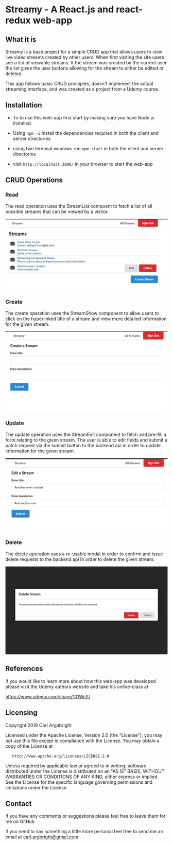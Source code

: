 # Streamy - A React.js and react-redux web-app

## What it is

Streamy is a base project for a simple CRUD app that allows users to view live video streams created by other users. When first visiting the site users see a list of viewable streams. If the stream was created by the current user the list gives the user buttons allowing for the stream to either be edited or deleted.

This app follows basic CRUD principles, doesn't implement the actual streaming interface, and was created as a project from a Udemy course.

## Installation

* To to use this web-app first start by making sure you have Node.js installed.

* Using `npm -i` install the dependencies required in both the client and server directories

* using two terminal windows run `npm start` in both the client and server directories

* visit `http://localhost:3000/` in your browser to start the web-app

## CRUD Operations

### Read

The read operation uses the StreamList compoent to fetch a list of all possible streams that can be viewed by a visitor.

![Image of Read Operation](https://github.com/tekgeek88/project-image-repo/raw/master/crud-base-project-client-starter-react/read.png)

### Create

The create operation uses the StreamShow component to allow users to click on the hyperlinked title of a stream and view more detailed information for the given stream.

![Image of Create Operation](https://github.com/tekgeek88/project-image-repo/raw/master/crud-base-project-client-starter-react/create.png)

### Update

The update operation uses the StreamEdit component to fetch and pre-fill a form relating to the given stream. The user is able to edit fields and submit a patch request via the submit button to the backend api in order to update information for the given stream.

![Image of Update Operation](https://github.com/tekgeek88/project-image-repo/raw/master/crud-base-project-client-starter-react/update.png)

### Delete

The delete operation uses a re-usable modal in order to confirm and issue delete requests to the backend api in order to delete the given stream.

![Image of Delete Operation](https://github.com/tekgeek88/project-image-repo/raw/master/crud-base-project-client-starter-react/delete.png)

## References

If you would like to learn more about how this web-app was developed please visit the Udemy authors website and take his online-class at

https://www.udemy.com/share/101WcY/

## Licensing

Copyright 2019 Carl Argabright

   Licensed under the Apache License, Version 2.0 (the "License");
   you may not use this file except in compliance with the License.
   You may obtain a copy of the License at

       http://www.apache.org/licenses/LICENSE-2.0

   Unless required by applicable law or agreed to in writing, software
   distributed under the License is distributed on an "AS IS" BASIS,
   WITHOUT WARRANTIES OR CONDITIONS OF ANY KIND, either express or implied.
   See the License for the specific language governing permissions and
   limitations under the License.

## Contact

If you have any comments or suggestions please feel free to leave them for me on
GitHub

If you need to say something a little more personal feel free to send me an
email at carl.argbright@gmail.com